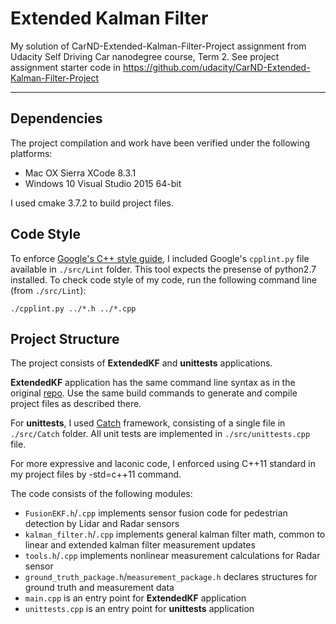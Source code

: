 # Extended Kalman Filter

My solution of CarND-Extended-Kalman-Filter-Project assignment from Udacity Self Driving Car nanodegree course, Term 2. See project assignment starter code in https://github.com/udacity/CarND-Extended-Kalman-Filter-Project

---

## Dependencies

The project compilation and work have been verified under the following platforms: 
* Mac OX Sierra XCode 8.3.1 
* Windows 10 Visual Studio 2015 64-bit

I used cmake 3.7.2 to build project files.

## Code Style

To enforce [Google's C++ style guide](https://google.github.io/styleguide/cppguide.html), I included Google's `cpplint.py` file available in `./src/Lint` folder. This tool expects the presense of python2.7 installed. To check code style of my code, run the following command line (from `./src/Lint`):

```
./cpplint.py ../*.h ../*.cpp
```

## Project Structure

The project consists of **ExtendedKF** and **unittests** applications.

**ExtendedKF** application has the same command line syntax as in the original [repo](https://github.com/udacity/CarND-Extended-Kalman-Filter-Project). Use the same build commands to generate and compile project files as described there.

For **unittests**, I used [Catch](https://github.com/philsquared/Catch) framework, consisting of a single file in `./src/Catch` folder. All unit tests are implemented in `./src/unittests.cpp` file.

For more expressive and laconic code, I enforced using C++11 standard in my project files by -std=c++11 command.

The code consists of the following modules:
* `FusionEKF.h`/`.cpp` implements sensor fusion code for pedestrian detection by Lidar and Radar sensors
* `kalman_filter.h`/`.cpp` implements general kalman filter math, common to linear and extended kalman filter measurement updates
* `tools.h`/`.cpp` implements nonlinear measurement calculations for Radar sensor
* `ground_truth_package.h`/`measurement_package.h` declares structures for ground truth and measurement data
* `main.cpp` is an entry point for **ExtendedKF** application
* `unittests.cpp` is an entry point for **unittests** application
